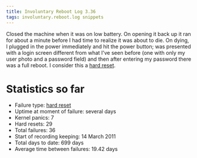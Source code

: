 ```yaml
---
title: Involuntary Reboot Log 3.36
tags: involuntary.reboot.log snippets
---
```


Closed the machine when it was on low battery. On opening it back up it ran for about a minute before I had time to realize it was about to die. On dying, I plugged in the power immediately and hit the power button; was presented with a login screen different from what I've seen before (one with only my user photo and a password field) and then after entering my password there was a full reboot. I consider this a [hard reset](/wiki/hard_reset).

# Statistics so far

-   Failure type: [hard reset](/wiki/hard_reset)
-   Uptime at moment of failure: several days
-   Kernel panics: 7
-   Hard resets: 29
-   Total failures: 36
-   Start of recording keeping: 14 March 2011
-   Total days to date: 699 days
-   Average time between failures: 19.42 days
